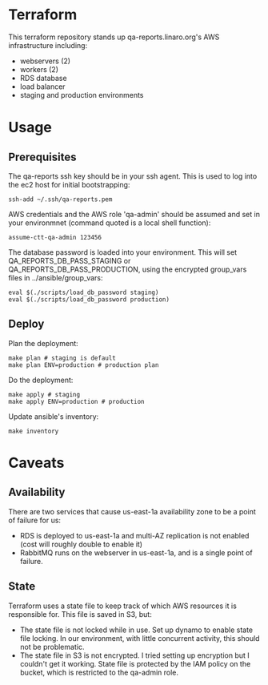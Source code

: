 # Terraform

This terraform repository stands up qa-reports.linaro.org's AWS infrastructure including:
- webservers (2)
- workers (2)
- RDS database
- load balancer
- staging and production environments

# Usage

## Prerequisites

The qa-reports ssh key should be in your ssh agent. This is used to log into
the ec2 host for initial bootstrapping:

    ssh-add ~/.ssh/qa-reports.pem

AWS credentials and the AWS role 'qa-admin' should be assumed and set in your
environmnet (command quoted is a local shell function):

    assume-ctt-qa-admin 123456

The database password is loaded into your environment. This will set
QA_REPORTS_DB_PASS_STAGING or QA_REPORTS_DB_PASS_PRODUCTION, using the
encrypted group_vars files in ../ansible/group_vars:

    eval $(./scripts/load_db_password staging)
    eval $(./scripts/load_db_password production)

## Deploy

Plan the deployment:

    make plan # staging is default
    make plan ENV=production # production plan

Do the deployment:

    make apply # staging
    make apply ENV=production # production

Update ansible's inventory:

    make inventory

# Caveats

## Availability

There are two services that cause us-east-1a availability zone to be a point of failure for us:
- RDS is deployed to us-east-1a and multi-AZ replication is not enabled (cost will roughly double to enable it)
- RabbitMQ runs on the webserver in us-east-1a, and is a single point of failure.

## State

Terraform uses a state file to keep track of which AWS resources it is responsible for. This file is saved in S3, but:

- The state file is not locked while in use. Set up dynamo to enable state file
  locking. In our environment, with little concurrent activity, this should not
  be problematic.
- The state file in S3 is not encrypted. I tried setting up encryption but I
  couldn't get it working. State file is protected by the IAM policy on the
  bucket, which is restricted to the qa-admin role.
